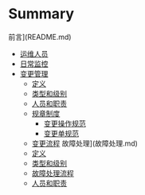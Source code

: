 # Summary
前言](README.md)

* [运维人员](运维人员.md)
* [日常监控](日常监控.md)
* [变更管理](change/变更管理.md)
    * [定义](change/定义.md)
    * [类型和级别](change/类型和级别.md)
    * [人员和职责](change/人员和职责.md)
    * [规章制度](change/规章制度.md)
        * [变更操作规范](change/变更操作规范.md)
        * [变更单规范](change/变更单规范.md)
    * [变更流程](change/变更流程.md)
故障处理](故障处理.md)
    * [定义](定义.md)
    * [类型和级别](类型和级别.md)
    * [故障处理流程](故障处理流程.md)
    * [人员和职责](人员和职责.md)

